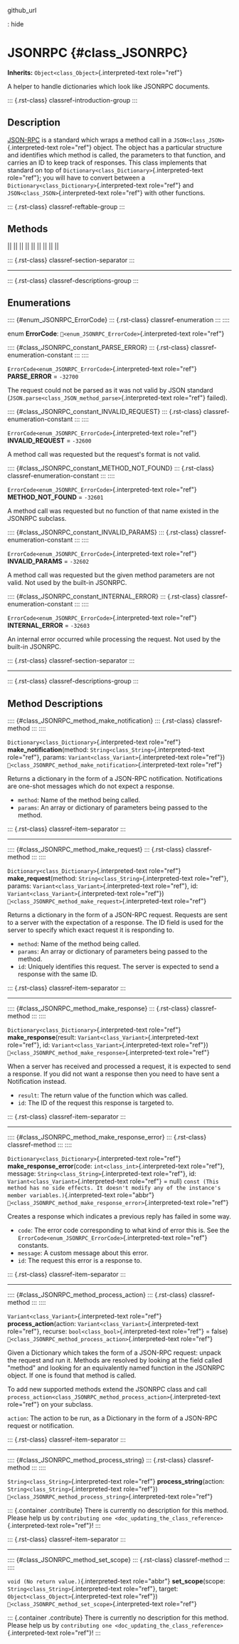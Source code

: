 github_url

:   hide

# JSONRPC {#class_JSONRPC}

**Inherits:** `Object<class_Object>`{.interpreted-text role="ref"}

A helper to handle dictionaries which look like JSONRPC documents.

::: {.rst-class}
classref-introduction-group
:::

## Description

[JSON-RPC](https://www.jsonrpc.org/) is a standard which wraps a method
call in a `JSON<class_JSON>`{.interpreted-text role="ref"} object. The
object has a particular structure and identifies which method is called,
the parameters to that function, and carries an ID to keep track of
responses. This class implements that standard on top of
`Dictionary<class_Dictionary>`{.interpreted-text role="ref"}; you will
have to convert between a
`Dictionary<class_Dictionary>`{.interpreted-text role="ref"} and
`JSON<class_JSON>`{.interpreted-text role="ref"} with other functions.

::: {.rst-class}
classref-reftable-group
:::

## Methods

||
||
||
||
||
||
||
||
||

::: {.rst-class}
classref-section-separator
:::

------------------------------------------------------------------------

::: {.rst-class}
classref-descriptions-group
:::

## Enumerations

:::: {#enum_JSONRPC_ErrorCode}
::: {.rst-class}
classref-enumeration
:::
::::

enum **ErrorCode**: `🔗<enum_JSONRPC_ErrorCode>`{.interpreted-text
role="ref"}

:::: {#class_JSONRPC_constant_PARSE_ERROR}
::: {.rst-class}
classref-enumeration-constant
:::
::::

`ErrorCode<enum_JSONRPC_ErrorCode>`{.interpreted-text role="ref"}
**PARSE_ERROR** = `-32700`

The request could not be parsed as it was not valid by JSON standard
(`JSON.parse<class_JSON_method_parse>`{.interpreted-text role="ref"}
failed).

:::: {#class_JSONRPC_constant_INVALID_REQUEST}
::: {.rst-class}
classref-enumeration-constant
:::
::::

`ErrorCode<enum_JSONRPC_ErrorCode>`{.interpreted-text role="ref"}
**INVALID_REQUEST** = `-32600`

A method call was requested but the request\'s format is not valid.

:::: {#class_JSONRPC_constant_METHOD_NOT_FOUND}
::: {.rst-class}
classref-enumeration-constant
:::
::::

`ErrorCode<enum_JSONRPC_ErrorCode>`{.interpreted-text role="ref"}
**METHOD_NOT_FOUND** = `-32601`

A method call was requested but no function of that name existed in the
JSONRPC subclass.

:::: {#class_JSONRPC_constant_INVALID_PARAMS}
::: {.rst-class}
classref-enumeration-constant
:::
::::

`ErrorCode<enum_JSONRPC_ErrorCode>`{.interpreted-text role="ref"}
**INVALID_PARAMS** = `-32602`

A method call was requested but the given method parameters are not
valid. Not used by the built-in JSONRPC.

:::: {#class_JSONRPC_constant_INTERNAL_ERROR}
::: {.rst-class}
classref-enumeration-constant
:::
::::

`ErrorCode<enum_JSONRPC_ErrorCode>`{.interpreted-text role="ref"}
**INTERNAL_ERROR** = `-32603`

An internal error occurred while processing the request. Not used by the
built-in JSONRPC.

::: {.rst-class}
classref-section-separator
:::

------------------------------------------------------------------------

::: {.rst-class}
classref-descriptions-group
:::

## Method Descriptions

:::: {#class_JSONRPC_method_make_notification}
::: {.rst-class}
classref-method
:::
::::

`Dictionary<class_Dictionary>`{.interpreted-text role="ref"}
**make_notification**(method: `String<class_String>`{.interpreted-text
role="ref"}, params: `Variant<class_Variant>`{.interpreted-text
role="ref"})
`🔗<class_JSONRPC_method_make_notification>`{.interpreted-text
role="ref"}

Returns a dictionary in the form of a JSON-RPC notification.
Notifications are one-shot messages which do not expect a response.

- `method`: Name of the method being called.
- `params`: An array or dictionary of parameters being passed to the
  method.

::: {.rst-class}
classref-item-separator
:::

------------------------------------------------------------------------

:::: {#class_JSONRPC_method_make_request}
::: {.rst-class}
classref-method
:::
::::

`Dictionary<class_Dictionary>`{.interpreted-text role="ref"}
**make_request**(method: `String<class_String>`{.interpreted-text
role="ref"}, params: `Variant<class_Variant>`{.interpreted-text
role="ref"}, id: `Variant<class_Variant>`{.interpreted-text role="ref"})
`🔗<class_JSONRPC_method_make_request>`{.interpreted-text role="ref"}

Returns a dictionary in the form of a JSON-RPC request. Requests are
sent to a server with the expectation of a response. The ID field is
used for the server to specify which exact request it is responding to.

- `method`: Name of the method being called.
- `params`: An array or dictionary of parameters being passed to the
  method.
- `id`: Uniquely identifies this request. The server is expected to send
  a response with the same ID.

::: {.rst-class}
classref-item-separator
:::

------------------------------------------------------------------------

:::: {#class_JSONRPC_method_make_response}
::: {.rst-class}
classref-method
:::
::::

`Dictionary<class_Dictionary>`{.interpreted-text role="ref"}
**make_response**(result: `Variant<class_Variant>`{.interpreted-text
role="ref"}, id: `Variant<class_Variant>`{.interpreted-text role="ref"})
`🔗<class_JSONRPC_method_make_response>`{.interpreted-text role="ref"}

When a server has received and processed a request, it is expected to
send a response. If you did not want a response then you need to have
sent a Notification instead.

- `result`: The return value of the function which was called.
- `id`: The ID of the request this response is targeted to.

::: {.rst-class}
classref-item-separator
:::

------------------------------------------------------------------------

:::: {#class_JSONRPC_method_make_response_error}
::: {.rst-class}
classref-method
:::
::::

`Dictionary<class_Dictionary>`{.interpreted-text role="ref"}
**make_response_error**(code: `int<class_int>`{.interpreted-text
role="ref"}, message: `String<class_String>`{.interpreted-text
role="ref"}, id: `Variant<class_Variant>`{.interpreted-text role="ref"}
= null)
`const (This method has no side effects. It doesn't modify any of the instance's member variables.)`{.interpreted-text
role="abbr"}
`🔗<class_JSONRPC_method_make_response_error>`{.interpreted-text
role="ref"}

Creates a response which indicates a previous reply has failed in some
way.

- `code`: The error code corresponding to what kind of error this is.
  See the `ErrorCode<enum_JSONRPC_ErrorCode>`{.interpreted-text
  role="ref"} constants.
- `message`: A custom message about this error.
- `id`: The request this error is a response to.

::: {.rst-class}
classref-item-separator
:::

------------------------------------------------------------------------

:::: {#class_JSONRPC_method_process_action}
::: {.rst-class}
classref-method
:::
::::

`Variant<class_Variant>`{.interpreted-text role="ref"}
**process_action**(action: `Variant<class_Variant>`{.interpreted-text
role="ref"}, recurse: `bool<class_bool>`{.interpreted-text role="ref"} =
false) `🔗<class_JSONRPC_method_process_action>`{.interpreted-text
role="ref"}

Given a Dictionary which takes the form of a JSON-RPC request: unpack
the request and run it. Methods are resolved by looking at the field
called \"method\" and looking for an equivalently named function in the
JSONRPC object. If one is found that method is called.

To add new supported methods extend the JSONRPC class and call
`process_action<class_JSONRPC_method_process_action>`{.interpreted-text
role="ref"} on your subclass.

`action`: The action to be run, as a Dictionary in the form of a
JSON-RPC request or notification.

::: {.rst-class}
classref-item-separator
:::

------------------------------------------------------------------------

:::: {#class_JSONRPC_method_process_string}
::: {.rst-class}
classref-method
:::
::::

`String<class_String>`{.interpreted-text role="ref"}
**process_string**(action: `String<class_String>`{.interpreted-text
role="ref"}) `🔗<class_JSONRPC_method_process_string>`{.interpreted-text
role="ref"}

::: {.container .contribute}
There is currently no description for this method. Please help us by
`contributing one <doc_updating_the_class_reference>`{.interpreted-text
role="ref"}!
:::

::: {.rst-class}
classref-item-separator
:::

------------------------------------------------------------------------

:::: {#class_JSONRPC_method_set_scope}
::: {.rst-class}
classref-method
:::
::::

`void (No return value.)`{.interpreted-text role="abbr"}
**set_scope**(scope: `String<class_String>`{.interpreted-text
role="ref"}, target: `Object<class_Object>`{.interpreted-text
role="ref"}) `🔗<class_JSONRPC_method_set_scope>`{.interpreted-text
role="ref"}

::: {.container .contribute}
There is currently no description for this method. Please help us by
`contributing one <doc_updating_the_class_reference>`{.interpreted-text
role="ref"}!
:::
